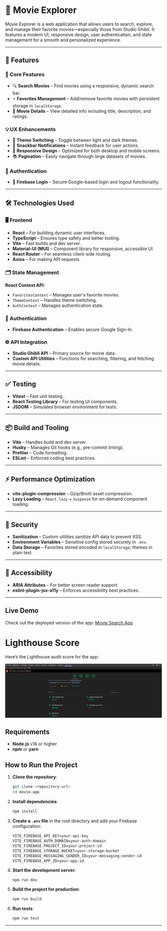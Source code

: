 # 🎥 Movie Explorer

Movie Explorer is a web application that allows users to search, explore, and manage their favorite movies—especially those from Studio Ghibli. It features a modern UI, responsive design, user authentication, and state management for a smooth and personalized experience.

---

## 🚀 Features

### 🔧 Core Features

- 🔍 **Search Movies** – Find movies using a responsive, dynamic search bar.
- ⭐ **Favorites Management** – Add/remove favorite movies with persistent storage in `localStorage`.
- 📄 **Movie Details** – View detailed info including title, description, and ratings.

### 💡 UX Enhancements

- 🌙 **Theme Switching** – Toggle between light and dark themes.
- 🔔 **Snackbar Notifications** – Instant feedback for user actions.
- 📱 **Responsive Design** – Optimized for both desktop and mobile screens.
- 📚 **Pagination** – Easily navigate through large datasets of movies.

### 🔐 Authentication

- 🔑 **Firebase Login** – Secure Google-based login and logout functionality.

---

## 🛠️ Technologies Used

### 🖥️ Frontend

- **React** – For building dynamic user interfaces.
- **TypeScript** – Ensures type safety and better tooling.
- **Vite** – Fast builds and dev server.
- **Material-UI (MUI)** – Component library for responsive, accessible UI.
- **React Router** – For seamless client-side routing.
- **Axios** – For making API requests.

### 🗂️ State Management

**React Context API:**

- `FavoritesContext` – Manages user's favorite movies.
- `ThemeContext` – Handles theme switching.
- `AuthContext` – Manages authentication state.

### 🔐 Authentication

- **Firebase Authentication** – Enables secure Google Sign-In.

### 🌐 API Integration

- **Studio Ghibli API** – Primary source for movie data.
- **Custom API Utilities** – Functions for searching, filtering, and fetching movie details.

---

## ✅ Testing

- **Vitest** – Fast unit testing.
- **React Testing Library** – For testing UI components.
- **JSDOM** – Simulates browser environment for tests.

---

## 📦 Build and Tooling

- **Vite** – Handles build and dev server.
- **Husky** – Manages Git hooks (e.g., pre-commit linting).
- **Prettier** – Code formatting.
- **ESLint** – Enforces coding best practices.

---

## ⚡ Performance Optimization

- **vite-plugin-compression** – Gzip/Brotli asset compression.
- **Lazy Loading** – `React.lazy` + `Suspense` for on-demand component loading.

---

## 🔐 Security

- **Sanitization** – Custom utilities sanitize API data to prevent XSS.
- **Environment Variables** – Sensitive config stored securely in `.env`.
- **Data Storage** – Favorites stored encoded in `localStorage`; themes in plain text.

---

## 🌈 Accessibility

- **ARIA Attributes** – For better screen reader support.
- **eslint-plugin-jsx-a11y** – Enforces accessibility best practices.

---

## Live Demo

Check out the deployed version of the app: [Movie Search App](https://movie-search-app-de.netlify.app/)

# Lighthouse Score

Here’s the Lighthouse audit score for the app:

![Lighthouse Score](src/assets/lighthouse-score.png)

## Requirements

- **Node.js** v16 or higher
- **npm** or **yarn**

## How to Run the Project

1. **Clone the repository**:

   ```bash
   git clone <repository-url>
   cd movie-app
   ```

2. **Install dependencies**:

   ```bash
   npm install
   ```

3. **Create a `.env` file** in the root directory and add your Firebase configuration:

   ```env
   VITE_FIREBASE_API_KEY=your-api-key
   VITE_FIREBASE_AUTH_DOMAIN=your-auth-domain
   VITE_FIREBASE_PROJECT_ID=your-project-id
   VITE_FIREBASE_STORAGE_BUCKET=your-storage-bucket
   VITE_FIREBASE_MESSAGING_SENDER_ID=your-messaging-sender-id
   VITE_FIREBASE_APP_ID=your-app-id
   ```

4. **Start the development server**:

   ```bash
   npm run dev
   ```

5. **Build the project for production**:

   ```bash
   npm run build
   ```

6. **Run tests**:

   ```bash
   npm run test
   ```

---
